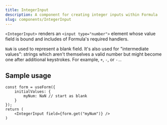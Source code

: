 ```yaml
---
title: IntegerInput
description: A component for creating integer inputs within Formula
slug: components/IntegerInput
---
```


`<IntegerInput>` renders an `<input type="number">` element whose value field is bound and includes of Formula's
required handlers.

`NaN` is used to represent a blank field. It's also used for "intermediate values": strings which aren't themselves
a valid number but might become one after additional keystrokes. For example, `+`, `-`, or `-.`.

## Sample usage

```tsx
const form = useForm({
    initialValues: {
        myNum: NaN // start as blank
    }
});
return (
    <IntegerInput field={form.get("myNum")} />
)
```
